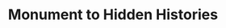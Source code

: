 ---
pid: MX11
title: Monument to Hidden Histories
location_transcription: 
zipcode: '19143'
outside_phl: 
neighborhood: University City
age: '36'
age_range: 30-39
instagram: 
image_file_name: MX_11.jpg
proposal_transcription: 'Monument to all the hidden histories that helped build Philly:
  women, people of color, kids...all kinds of people represented! Maybe on a pedestal,
  maybe not. Factory workers, construction crews, free and enslaved people, all throughout
  Philly''s history, like 1500-today.'
topic: Culture,Figure,History,Inclusivity,Unity,Race Ethnicity
topic_summary: 0, 0, 0, 0, 0, 0
type: Sculpture Statue,Other No Form
keywords_other: 
credit: Annie Anderson
image_labels: 
twitter: 
facebook: 
permalink: "/monuments/mx11/"
layout: item-page
---